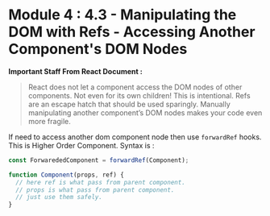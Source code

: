 # Module 4 : 4.3 - Manipulating the DOM with Refs - Accessing Another Component's DOM Nodes

**Important Staff From React Document :**

> React does not let a component access the DOM nodes of other components. Not even for its own children! This is intentional. Refs are an escape hatch that should be used sparingly. Manually manipulating another component’s DOM nodes makes your code even more fragile.

If need to access another dom component node then use `forwardRef` hooks. This is Higher Order Component. Syntax is :

```jsx
const ForwarededComponent = forwardRef(Component);

function Component(props, ref) {
  // here ref is what pass from parent component.
  // props is what pass from parent component.
  // just use them safely.
}
```
